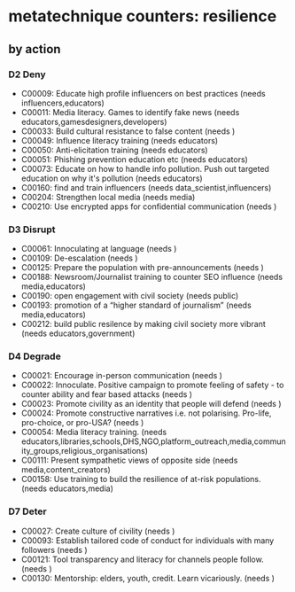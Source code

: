 # metatechnique counters: resilience

## by action


### D2 Deny
* C00009: Educate high profile influencers on best practices (needs influencers,educators)
* C00011: Media literacy. Games to identify fake news (needs educators,gamesdesigners,developers)
* C00033: Build cultural resistance to false content (needs )
* C00049: Influence literacy training (needs educators)
* C00050: Anti-elicitation training (needs educators)
* C00051: Phishing prevention education etc (needs educators)
* C00073: Educate on how to handle info pollution. Push out targeted education on why it's pollution (needs educators)
* C00160: find and train influencers (needs data_scientist,influencers)
* C00204: Strengthen local media (needs media)
* C00210: Use encrypted apps for confidential communication (needs )

### D3 Disrupt
* C00061: Innoculating at language (needs )
* C00109: De-escalation (needs )
* C00125: Prepare the population with pre-announcements (needs )
* C00188: Newsroom/Journalist training to counter SEO influence (needs media,educators)
* C00190: open engagement with civil society (needs public)
* C00193: promotion of a “higher standard of journalism” (needs media,educators)
* C00212: build public resilence by making civil society more vibrant (needs educators,government)

### D4 Degrade
* C00021: Encourage in-person communication (needs )
* C00022: Innoculate. Positive campaign to promote feeling of safety - to counter ability and fear based attacks (needs )
* C00023: Promote civility as an identity that people will defend (needs )
* C00024: Promote constructive narratives i.e. not polarising.  Pro-life, pro-choice, or pro-USA? (needs )
* C00054: Media literacy training.  (needs educators,libraries,schools,DHS,NGO,platform_outreach,media,community_groups,religious_organisations)
* C00111: Present sympathetic views of opposite side (needs media,content_creators)
* C00158: Use training to build the resilience of at-risk populations. (needs educators,media)

### D7 Deter
* C00027: Create culture of civility (needs )
* C00093: Establish tailored code of conduct for individuals with many followers (needs )
* C00121: Tool transparency and literacy for channels people follow.  (needs )
* C00130: Mentorship: elders, youth, credit. Learn vicariously. (needs )

